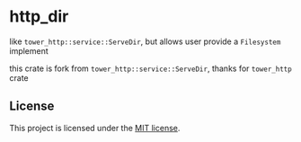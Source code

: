 # http_dir

like `tower_http::service::ServeDir`, but allows user provide a `Filesystem` implement

this crate is fork from `tower_http::service::ServeDir`, thanks for `tower_http` crate

## License

This project is licensed under the [MIT license](LICENSE).
